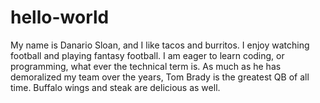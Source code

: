 # hello-world
My name is Danario Sloan, and I like tacos and burritos.
I enjoy watching football and playing fantasy football.
I am eager to learn coding, or programming, what ever the technical term is.
As much as he has demoralized my team over the years, Tom Brady is the greatest QB of all time.
Buffalo wings and steak are delicious as well.
